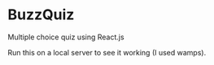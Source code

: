 # BuzzQuiz
Multiple choice quiz using React.js

Run this on a local server to see it working (I used wamps).